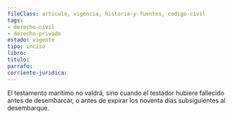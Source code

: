 ```yaml
---
fileClass: articulo, vigencia, historia-y-fuentes, codigo-civil
tags:
- derecho-civil
- derecho-privado
estado: vigente
tipo: inciso
libro:
titulo:
parrafo:
corriente-juridica:
---
```

El testamento marítimo no valdrá, sino cuando el testador hubiere fallecido antes de desembarcar, o antes de expirar los noventa días subsiguientes al desembarque.